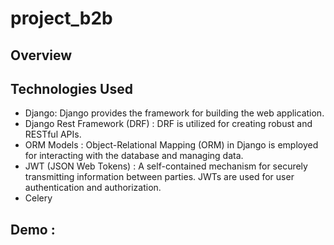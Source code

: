 # project_b2b

## Overview


## Technologies Used

- Django: Django provides the framework for building the web application.
- Django Rest Framework (DRF) : DRF is utilized for creating robust and RESTful APIs.
- ORM Models : Object-Relational Mapping (ORM) in Django is employed for interacting with the database and managing data.
- JWT (JSON Web Tokens) : A self-contained mechanism for securely transmitting information between parties. JWTs are used for user authentication and authorization.
- Celery

## Demo :
